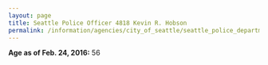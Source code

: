 ```yaml
---
layout: page
title: Seattle Police Officer 4818 Kevin R. Hobson
permalink: /information/agencies/city_of_seattle/seattle_police_department/copbook/4818/
---
```


**Age as of Feb. 24, 2016:** 56
